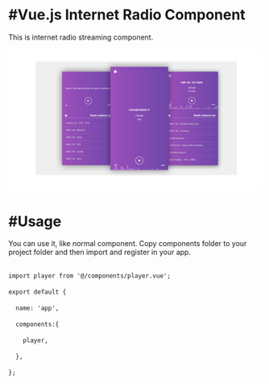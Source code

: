 <h1>#Vue.js Internet Radio Component</h1>
<p>This is internet radio streaming component.</p>

<img src="cover.jpg"/>

<h1>#Usage</h1>
<p>You can use it, like normal component. Copy components folder to your project folder and then import and register in your app.</p>

<pre>
<code>
import player from '@/components/player.vue';

export default {

  name: 'app',

  components:{
    
    player,

  },

};
</code>
</pre>


